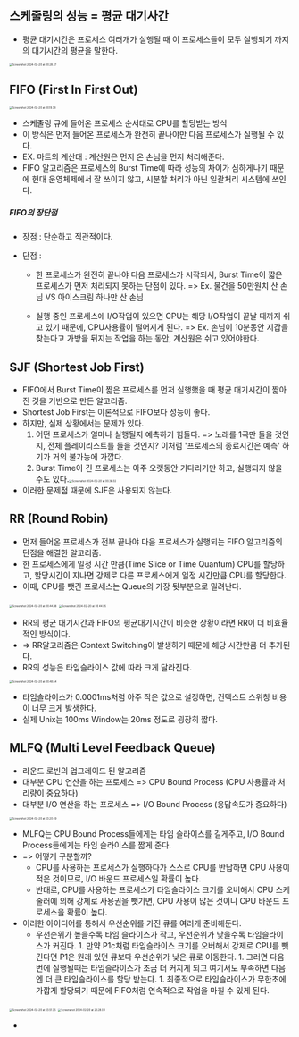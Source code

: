 ## 스케줄링의 성능 = 평균 대기사간

- 평균 대기시간은 프로세스 여러개가 실행될 때 이 프로세스들이 모두 실행되기 까지의 대기시간의 평균을 말한다.



<img src="./capture/Screenshot 2024-02-20 at 00.28.27.png" alt="Screenshot 2024-02-20 at 00.28.27" style="zoom: 33%;" />





## FIFO (First In First Out)

<img src="./capture/Screenshot 2024-02-20 at 00.19.38.png" alt="Screenshot 2024-02-20 at 00.19.38" style="zoom:33%;" />

- 스케줄링 큐에 들어온 프로세스 순서대로 CPU를 할당받는 방식
- 이 방식은 먼저 들어온 프로세스가 완전히 끝나야만 다음 프로세스가 실행될 수 있다.
- EX. 마트의 계산대 : 계산원은 먼저 온 손님을 먼저 처리해준다.
- FIFO 알고리즘은 프로세스의 Burst Time에 따라 성능의 차이가 심하게나기 때문에 현대 운영체제에서 잘 쓰이지 않고,    시분할 처리가 아닌 일괄처리 시스템에 쓰인다.



##### FIFO의 장단점

- 장점 : 단순하고 직관적이다.

- 단점 :

  - 한 프로세스가 완전히 끝나야 다음 프로세스가 시작되서, Burst Time이 짧은 프로세스가 먼저 처리되지 못하는 단점이 있다. => Ex. 물건을 50만원치 산 손님 VS 아이스크림 하나만 산 손님 

  - 실행 중인 프로세스에 I/O작업이 있으면 CPU는 해당 I/O작업이 끝날 때까지 쉬고 있기 때문에, CPU사용률이 떨어지게 된다. => Ex. 손님이 10분동안 지갑을 찾는다고 가방을 뒤지는 작업을 하는 동안, 계산원은 쉬고 있어야한다.

    



## SJF (Shortest Job First)

- FIFO에서 Burst Time이 짧은 프로세스를 먼저 실행했을 때 평균 대기시간이 짧아진 것을 기반으로 만든 알고리즘.
- Shortest Job First는 이론적으로 FIFO보다 성능이 좋다.
- 하지만, 실제 상황에서는 문제가 있다.
  1. 어떤 프로세스가 얼마나 실행될지 예측하기 힘들다.  => 노래를 1곡만 들을 것인지, 전체 플레이리스트를 들을 것인지? 이처럼 '프로세스의 종료시간은 예측' 하기가 거의 불가능에 가깝다.
  2. Burst Time이 긴 프로세스는 아주 오랫동안 기다리기만 하고, 실행되지 않을 수도 있다.<img src="./capture/Screenshot 2024-02-20 at 00.36.02.png" alt="Screenshot 2024-02-20 at 00.36.02" style="zoom:33%;" />
- 이러한 문제점 때문에 SJF은 사용되지 않는다. 





## RR (Round Robin)

- 먼저 들어온 프로세스가 전부 끝나야 다음 프로세스가 실행되는 FIFO 알고리즘의 단점을 해결한 알고리즘.
- 한 프로세스에게 일정 시간 만큼(Time Slice or Time Quantum) CPU를 할당하고, 할당시간이 지나면 강제로 다른 프로세스에게 일정 시간만큼 CPU를 할당한다.
- 이때, CPU를 뺏긴 프로세스는 Queue의 가장 뒷부분으로 밀려난다.

<img src="./capture/Screenshot 2024-02-20 at 00.44.38.png" alt="Screenshot 2024-02-20 at 00.44.38" style="zoom:33%;" />

<img src="./capture/Screenshot 2024-02-20 at 00.44.05.png" alt="Screenshot 2024-02-20 at 00.44.05" style="zoom:33%;" />

- RR의 평균 대기시간과 FIFO의 평균대기시간이 비슷한 상황이라면 RR이 더 비효율 적인 방식이다. 
- => RR알고리즘은 Context Switching이 발생하기 때문에 해당 시간만큼 더 추가된다.
- RR의 성능은 타임슬라이스 값에 따라 크게 달라진다.

<img src="./capture/Screenshot 2024-02-20 at 00.48.54.png" alt="Screenshot 2024-02-20 at 00.48.54" style="zoom:33%;" />

- 타임슬라이스가 0.0001ms처럼 아주 작은 값으로 설정하면, 컨텍스트 스위칭 비용이 너무 크게 발생한다.
- 실제 Unix는 100ms Window는 20ms 정도로 굉장히 짧다.





## MLFQ (Multi Level Feedback Queue)

- 라운드 로빈의 업그레이드 된 알고리즘
- 대부분 CPU 연산을 하는 프로세스 => CPU Bound Process (CPU 사용률과 처리량이 중요하다)
- 대부분 I/O 연산을 하는 프로세스 => I/O Bound Process (응답속도가 중요하다)

<img src="./capture/Screenshot 2024-02-20 at 23.20.49.png" alt="Screenshot 2024-02-20 at 23.20.49" style="zoom:33%;" />

- MLFQ는 CPU Bound Process들에게는 타임 슬라이스를 길게주고, I/O Bound Process들에게는 타임 슬라이스를 짧게 준다.
- => 어떻게 구분할까? 
  - CPU를 사용하는 프로세스가 실행하다가 스스로 CPU를 반납하면 CPU 사용이 적은 것이므로, I/O 바운드 프로세스일 확률이 높다.
  - 반대로, CPU를 사용하는 프로세스가 타임슬라이스 크기를 오버해서 CPU 스케줄러에 의해 강제로 사용권을 뺏기면, CPU 사용이 많은 것이니 CPU 바운드 프로세스을 확률이 높다.
- 이러한 아이디어를 통해서 우선순위를 가진 큐를 여러개 준비해둔다.
  - 우선순위가 높을수록 타임 슬라이스가 작고, 우선순위가 낮을수록 타임슬라이스가 커진다.
    	1. 만약 P1c처럼 타임슬라이스 크기를 오버해서 강제로 CPU를 뺏긴다면 P1은 원래 있던 큐보다 우선순위가 낮은 큐로 이동한다.
    	1. 그러면 다음번에 실행될때는 타임슬라이스가 조금 더 커지게 되고 여기서도 부족하면 다음엔 더 큰 타임슬라이스를 할당 받는다.
    	1. 최종적으로 타임슬라이스가 무한초에 가깝게 할당되기 때문에 FIFO처럼 연속적으로 작업을 마칠 수 있게 된다.

<img src="./capture/Screenshot 2024-02-20 at 23.51.35.png" alt="Screenshot 2024-02-20 at 23.51.35" style="zoom:33%;" />



<img src="./capture/Screenshot 2024-02-20 at 23.28.04.png" alt="Screenshot 2024-02-20 at 23.28.04" style="zoom:33%;" />

- 